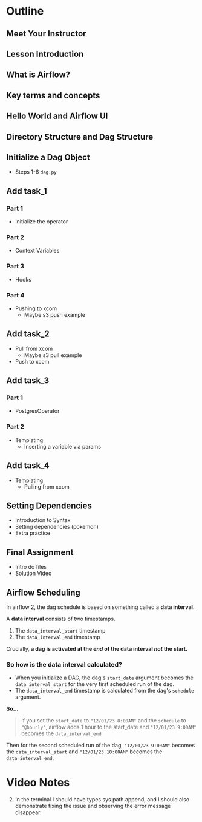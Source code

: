 # Outline

## Meet Your Instructor


## Lesson Introduction


## What is Airflow?


## Key terms and concepts


## Hello World and Airflow UI


## Directory Structure and Dag Structure


## Initialize a Dag Object
- Steps 1-6 `dag.py`

## Add task_1

### Part 1
- Initialize the operator

### Part 2
- Context Variables

### Part 3
- Hooks

### Part 4
- Pushing to xcom
    - Maybe s3 push example

## Add task_2
- Pull from xcom
    - Maybe s3 pull example
- Push to xcom

## Add task_3

### Part 1
- PostgresOperator

### Part 2
- Templating
    - Inserting a variable via params

## Add task_4
- Templating
    - Pulling from xcom

## Setting Dependencies
- Introduction to Syntax
- Setting dependencies (pokemon)
- Extra practice

## Final Assignment
- Intro do files
- Solution Video





## Airflow Scheduling

In airflow 2, the dag schedule is based on something called a **data interval**.

A **data interval** consists of two timestamps. 
1. The `data_interval_start` timestamp
2. The `data_interval_end` timestamp

Crucially, **a dag is activated at the _end_ of the data interval _not_ the start.**

### So how is the data interval calculated?

- When you initialize a DAG, the dag's `start_date` argument becomes the `data_interval_start` for the very first scheduled run of the dag. 
- The `data_interval_end` timestamp is calculated from the dag's `schedule` argument. 

**So...**

> If you set the `start_date` to `"12/01/23 8:00AM"` and the `schedule` to `"@hourly"`, airflow adds 1 hour to the start_date and `"12/01/23 9:00AM"` becomes the `data_interval_end`

Then for the second scheduled run of the dag, `"12/01/23 9:00AM"` becomes the `data_interval_start` and `"12/01/23 10:00AM"` becomes the `data_interval_end`. 


# Video Notes
2. In the terminal I should have types sys.path.append, and I should also demonstrate fixing the issue and observing the error message disappear. 

